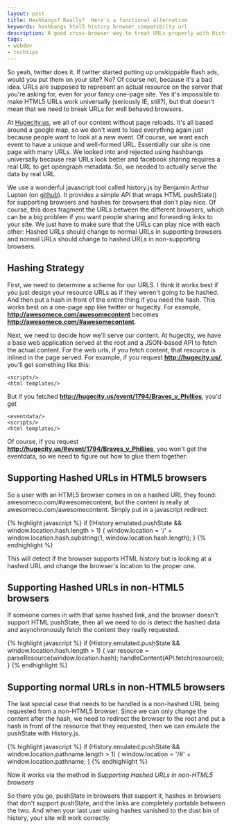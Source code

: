 ```yaml
---
layout: post
title: Hashbangs? Really?  Here's a functional alternative
keywords: hashbangs html5 history browser compatibilty url
description: A good cross-browser way to treat URLs properly with History.pushState()
tags: 
- webdev
- techtips
---
```


So yeah, twitter does it.  If twitter started putting up unskippable flash ads, would you put them on your site?  No? Of course not, because it's a bad idea. URLs are supposed to represent an actual resource on the server that you're asking for, even for your fancy one-page site. Yes it's impossible to make HTML5 URLs work universally (seriously IE, still?), but that doesn't mean that we need to break URLs for well behaved browsers.

At [Hugecity.us](http://hugecity.us), we all of our content without page reloads.  It's all based around a google map, so we don't want to load everything again just because people want to look at a new event.  Of course, we want each event to have a unique and well-formed URL.  Essentially our site is one page with many URLs.  We looked into and rejected using hashbangs universally because real URLs look better and facebook sharing requires a real URL to get opengraph metadata.  So, we needed to actually serve the data by real URL.

We use a wonderful javascript tool called history.js by Benjamin Arthur Lupton (on [github](http://github.com)).  It provides a simple API that wraps HTML pushState() for supporting browsers and hashes for browsers that don't play nice.  Of course, this does fragment the URLs between the different browsers, which can be a big problem if you want people sharing and forwarding links to your site.  We just have to make sure that the URLs can play nice with each other: Hashed URLs should change to normal URLs in supporting browsers and normal URLs should change to hashed URLs in non-supporting browsers.

## Hashing Strategy

First, we need to determine a scheme for our URLS.  I think it works best if you just design your resource URLs as if they weren't going to be hashed.  And then put a hash in front of the entire thing if you need the hash.  This works best on a one-page app like twitter or hugecity.  For example, **http://awesomeco.com/awesomecontent** becomes **http://awesomeco.com/#awesomecontent**.

Next, we need to decide how we'll serve our content.  At hugecity, we have a base web application served at the root and a JSON-based API to fetch the actual content.  For the web urls, if you fetch content, that resource is inlined in the page served.  For example, if you request **http://hugecity.us/**, you'll get something like this:

	<scripts/>	
	<html templates/>

But if you fetched **http://hugecity.us/event/1794/Braves_v_Phillies**, you'd get

	<eventdata/>
	<scripts/>	
	<html templates/>
	
Of course, if you request **http://hugecity.us/#event/1794/Braves_v_Phillies**, you won't get the eventdata, so we need to figure out how to glue them together:

## Supporting Hashed URLs in HTML5 browsers

So a user with an HTML5 browser comes in on a hashed URL they found: awesomeco.com/#awesomecontent, but the content is really at awesomeco.com/awesomecontent. Simply put in a javascript redirect:

{% highlight javascript %}
if (!History.emulated.pushState && window.location.hash.length > 1) {
  window.location = '/' + window.location.hash.substring(1, window.location.hash.length);
}
{% endhighlight %}

This will detect if the browser supports HTML history but is looking at a hashed URL and change the browser's location to the proper one.

## Supporting Hashed URLs in non-HTML5 browsers

If someone comes in with that same hashed link, and the browser doesn't support HTML pushState, then all we need to do is detect the hashed data and asynchronously fetch the content they really requested.

{% highlight javascript %}
if (History.emulated.pushState && window.location.hash.length > 1) {
  var resource = parseResource(window.location.hash);
  handleContent(API.fetch(resource));
}
{% endhighlight %}

## Supporting normal URLs in non-HTML5 browsers

The last special case that needs to be handled is a non-hashed URL being requested from a non-HTML5 browser.  Since we can only change the content after the hash, we need to redirect the browser to the root and put a hash in front of the resource that they requested, then we can emulate the pushState with History.js.

{% highlight javascript %}
if (History.emulated.pushState && window.location.pathname.length > 1) {
  window.location = '/#' + window.location.pathname;
}
{% endhighlight %}

Now it works via the method in *Supporting Hashed URLs in non-HTML5 browsers*

So there you go, pushState in browsers that support it, hashes in browsers that don't support pushState, and the links are completely portable between the two.  And when your last user using hashes vanished to the dust bin of history, your site will work correctly.